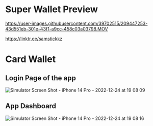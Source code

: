 # Super Wallet Preview
https://user-images.githubusercontent.com/39702515/209447253-43d551eb-301e-43f1-a9cc-458c03a03798.MOV

https://linktr.ee/samstickkz

# Card Wallet




## Login Page of the app
![Simulator Screen Shot - iPhone 14 Pro - 2022-12-24 at 19 08 09](https://user-images.githubusercontent.com/39702515/209447114-a3740c32-5f68-45e6-abf5-2e71f7dc39ba.png)


## App Dashboard

![Simulator Screen Shot - iPhone 14 Pro - 2022-12-24 at 19 08 16](https://user-images.githubusercontent.com/39702515/209447117-53147ba6-276a-4068-89e8-8da4d9c5f567.png)







